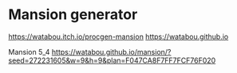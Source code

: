 # Mansion generator


https://watabou.itch.io/procgen-mansion
https://watabou.github.io

Mansion 5_4
https://watabou.github.io/mansion/?seed=272231605&w=9&h=9&plan=F047CA8F7FF7FCF76F020

